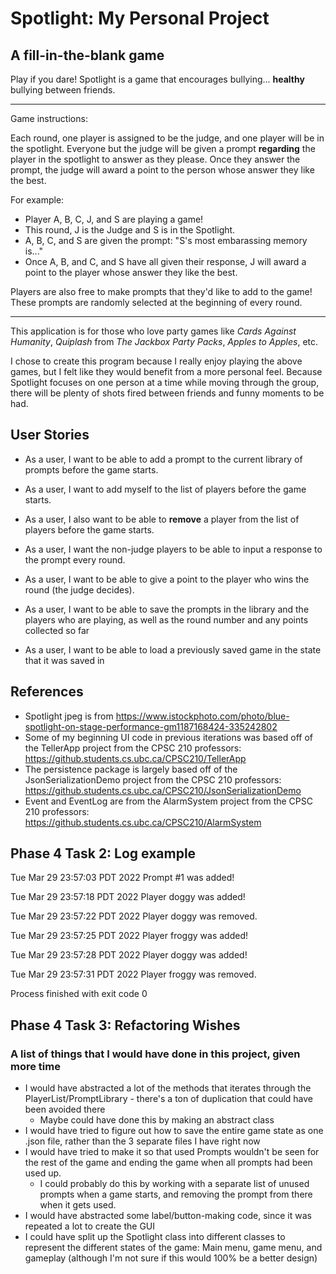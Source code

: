 # Spotlight: My Personal Project
## A fill-in-the-blank game

Play if you dare! Spotlight is a game that encourages
bullying... **healthy** bullying between friends.

 ---
Game instructions:

Each round, one player is assigned to be the judge, and
one player will be in the spotlight. Everyone but the judge
will be given a prompt **regarding** the player in the spotlight
to answer as they please. Once they answer the prompt,
the judge will award a point to the person whose answer
they like the best.

For example:
* Player A, B, C, J, and S are playing a game!
* This round, J is the Judge and S is in the Spotlight.
* A, B, C, and S are given the prompt: "S's most embarassing
  memory is..."
* Once A, B, and C, and S have all given their response, J
  will award a point to the player whose answer they like
  the best.

Players are also free to make prompts that they'd like
to add to the game! These prompts are randomly selected
at the beginning of every round.

 ---

This application is for those who love party games like
*Cards Against Humanity*, *Quiplash* from *The Jackbox
Party Packs*, *Apples to Apples*, etc.

I chose to create this program because I really enjoy playing
the above games, but I felt like they would benefit
from a more personal feel. Because Spotlight focuses
on one person at a time while moving through the group,
there will be plenty of shots fired between friends and
funny moments to be had.


## User Stories
* As a user, I want to be able to add a prompt to the current library of prompts before the game starts.
* As a user, I want to add myself to the list of players before the game starts.
* As a user, I also want to be able to **remove** a player from the list of players before the game starts.
* As a user, I want the non-judge players to be able to input a response to the prompt every round.
* As a user, I want to be able to give a point to the player who wins the round (the judge decides).

* As a user, I want to be able to save the prompts in the library
  and the players who are playing, as well as the round number and any points collected so far
* As a user, I want to be able to load a previously saved game in the state that it was saved in

## References
- Spotlight jpeg is from https://www.istockphoto.com/photo/blue-spotlight-on-stage-performance-gm1187168424-335242802
- Some of my beginning UI code in previous iterations was based off of the
  TellerApp project from the CPSC 210 professors:
  https://github.students.cs.ubc.ca/CPSC210/TellerApp
- The persistence package is largely based off of the
  JsonSerializationDemo project from the CPSC 210 professors:
  https://github.students.cs.ubc.ca/CPSC210/JsonSerializationDemo
- Event and EventLog are from the AlarmSystem project from the
  CPSC 210 professors: https://github.students.cs.ubc.ca/CPSC210/AlarmSystem

## Phase 4 Task 2: Log example
Tue Mar 29 23:57:03 PDT 2022
Prompt #1 was added!

Tue Mar 29 23:57:18 PDT 2022
Player doggy was added!

Tue Mar 29 23:57:22 PDT 2022
Player doggy was removed.

Tue Mar 29 23:57:25 PDT 2022
Player froggy was added!

Tue Mar 29 23:57:28 PDT 2022
Player doggy was added!

Tue Mar 29 23:57:31 PDT 2022
Player froggy was removed.

Process finished with exit code 0

## Phase 4 Task 3: Refactoring Wishes
### A list of things that I would have done in this project, given more time
* I would have abstracted a lot of the methods that iterates
through the PlayerList/PromptLibrary - there's a ton of duplication
that could have been avoided there
  * Maybe could have done this by making an abstract class
* I would have tried to figure out how to save the entire game
state as one .json file, rather than the 3 separate files I have
right now
* I would have tried to make it so that used Prompts wouldn't be
seen for the rest of the game and ending the game when all prompts
had been used up. 
  * I could probably do this by working with a separate list
  of unused prompts when a game starts, and removing the prompt
  from there when it gets used.
* I would have abstracted some label/button-making code, since it
was repeated a lot to create the GUI
* I could have split up the Spotlight class into different classes
to represent the different states of the game: Main menu, game menu,
and gameplay (although I'm not sure if this would 100% be a better design)